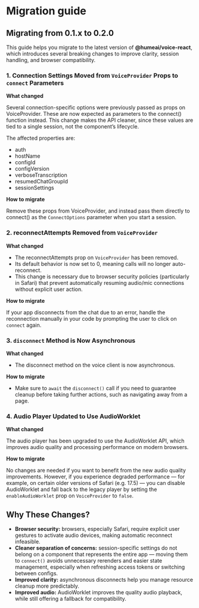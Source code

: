 # Migration guide

## Migrating from 0.1.x to 0.2.0

This guide helps you migrate to the latest version of __@humeai/voice-react__, which introduces several breaking changes to improve clarity, session handling, and browser compatibility.

### 1. Connection Settings Moved from `VoiceProvider` Props to `connect` Parameters

__What changed__

Several connection-specific options were previously passed as props on VoiceProvider. These are now expected as parameters to the connect() function instead. This change makes the API cleaner, since these values are tied to a single session, not the component’s lifecycle.

The affected properties are:
* auth
* hostName
* configId
* configVersion
* verboseTranscription
* resumedChatGroupId
* sessionSettings

__How to migrate__

Remove these props from VoiceProvider, and instead pass them directly to connect() as the `ConnectOptions` parameter when you start a session.

### 2. reconnectAttempts Removed from `VoiceProvider`

__What changed__

* The reconnectAttempts prop on `VoiceProvider` has been removed.
* Its default behavior is now set to 0, meaning calls will no longer auto-reconnect.
* This change is necessary due to browser security policies (particularly in Safari) that prevent automatically resuming audio/mic connections without explicit user action.

__How to migrate__

If your app disconnects from the chat due to an error, handle the reconnection manually in your code by prompting the user to click on `connect` again.

### 3. `disconnect` Method is Now Asynchronous

__What changed__

* The disconnect method on the voice client is now asynchronous.

__How to migrate__
* Make sure to `await` the `disconnect()` call if you need to guarantee cleanup before taking further actions, such as navigating away from a page.

### 4. Audio Player Updated to Use AudioWorklet

__What changed__

The audio player has been upgraded to use the AudioWorklet API, which improves audio quality and processing performance on modern browsers.

__How to migrate__

No changes are needed if you want to benefit from the new audio quality improvements. However, if you experience degraded performance — for example, on certain older versions of Safari (e.g. 17.5) — you can disable AudioWorklet and fall back to the legacy player by setting the `enableAudioWorklet` prop on `VoiceProvider` to `false`.

## Why These Changes?

* __Browser security:__ browsers, especially Safari, require explicit user gestures to activate audio devices, making automatic reconnect infeasible.
* __Cleaner separation of concerns:__ session-specific settings do not belong on a component that represents the entire app — moving them to `connect()` avoids unnecessary rerenders and easier state management, especially when refreshing access tokens or switching between configs.
* __Improved clarity:__ asynchronous disconnects help you manage resource cleanup more predictably.
* __Improved audio:__ AudioWorklet improves the quality audio playback, while still offering a fallback for compatibility.
